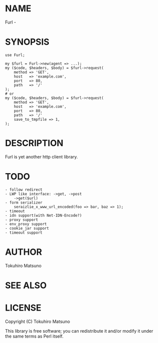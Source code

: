 # NAME

Furl -

# SYNOPSIS

    use Furl;

    my $furl = Furl->new(agent => ...);
    my ($code, $headers, $body) = $furl->request(
        method => 'GET',
        host   => 'example.com',
        port   => 80,
        path   => '/'
    );
    # or
    my ($code, $headers, $body) = $furl->request(
        method => 'GET',
        host   => 'example.com',
        port   => 80,
        path   => '/'
        save_to_tmpfile => 1,
    );

# DESCRIPTION

Furl is yet another http client library.

# TODO

    - follow redirect
    - LWP like interface: ->get, ->post
        ->get($url)
    - form serializer
        seraizlie_x_www_url_encoded(foo => bar, baz => 1);
    - timeout
    - idn support(with Net-IDN-Encode?)
    - proxy support
    - env_proxy support
    - cookie_jar support
    - timeout support

# AUTHOR

Tokuhiro Matsuno <tokuhirom AAJKLFJEF GMAIL COM>

# SEE ALSO

# LICENSE

Copyright (C) Tokuhiro Matsuno

This library is free software; you can redistribute it and/or modify
it under the same terms as Perl itself.